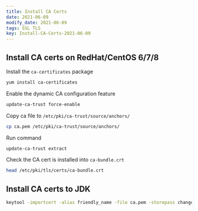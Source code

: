 ```yaml
---
title: Install CA Certs
date: 2021-06-09
modify_date: 2021-06-09
tags: SSL TLS
key: Install-CA-Certs-2021-06-09
---
```


## Install CA certs on RedHat/CentOS 6/7/8

Install the `ca-certificates` package

```sh
yum install ca-certificates
```

<!--more-->

Enable the dynamic CA configuration feature

```sh
update-ca-trust force-enable
```

Copy ca file to `/etc/pki/ca-trust/source/anchors/`

```sh
cp ca.pem /etc/pki/ca-trust/source/anchors/
```

Run command

```sh
update-ca-trust extract
```

Check the CA cert is installed into `ca-bundle.crt`

```sh
head /etc/pki/tls/certs/ca-bundle.crt
```

## Install CA certs to JDK

```sh
keytool -importcert -alias friendly_name -file ca.pem -storepass changeit
```
